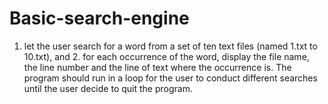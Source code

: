 # Basic-search-engine
1. let the user search for a word from a set of ten text files (named 1.txt to 10.txt), and 2. for each occurrence of the word, display the file name, the line number and the line of text where the occurrence is. The program should run in a loop for the user to conduct different searches until the user decide to quit the program.
